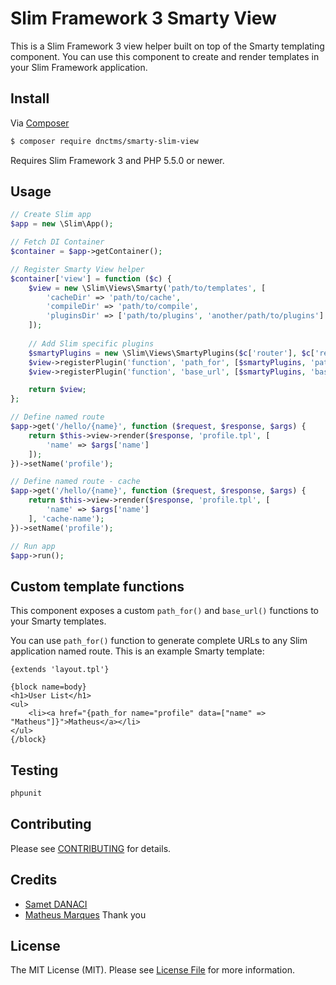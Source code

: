 # Slim Framework 3 Smarty View


This is a Slim Framework 3 view helper built on top of the Smarty templating component. You can use this component to create and render templates in your Slim Framework application.

## Install

Via [Composer](https://getcomposer.org/)

```bash
$ composer require dnctms/smarty-slim-view
```

Requires Slim Framework 3 and PHP 5.5.0 or newer.

## Usage

```php
// Create Slim app
$app = new \Slim\App();

// Fetch DI Container
$container = $app->getContainer();

// Register Smarty View helper
$container['view'] = function ($c) {
    $view = new \Slim\Views\Smarty('path/to/templates', [
        'cacheDir' => 'path/to/cache',
        'compileDir' => 'path/to/compile',
        'pluginsDir' => ['path/to/plugins', 'another/path/to/plugins']
    ]);
    
    // Add Slim specific plugins
    $smartyPlugins = new \Slim\Views\SmartyPlugins($c['router'], $c['request']->getUri());
    $view->registerPlugin('function', 'path_for', [$smartyPlugins, 'pathFor']);
    $view->registerPlugin('function', 'base_url', [$smartyPlugins, 'baseUrl']);

    return $view;
};

// Define named route
$app->get('/hello/{name}', function ($request, $response, $args) {
    return $this->view->render($response, 'profile.tpl', [
        'name' => $args['name']
    ]);
})->setName('profile');

// Define named route - cache
$app->get('/hello/{name}', function ($request, $response, $args) {
    return $this->view->render($response, 'profile.tpl', [
        'name' => $args['name']
    ], 'cache-name');
})->setName('profile');

// Run app
$app->run();
```

## Custom template functions

This component exposes a custom `path_for()` and `base_url()` functions to your Smarty templates.

You can use `path_for()` function to generate complete URLs to any Slim application named route. This is an example Smarty template:

    {extends 'layout.tpl'}

    {block name=body}
    <h1>User List</h1>
    <ul>
        <li><a href="{path_for name="profile" data=["name" => "Matheus"]}">Matheus</a></li>
    </ul>
    {/block}

## Testing

```bash
phpunit
```

## Contributing

Please see [CONTRIBUTING](CONTRIBUTING.md) for details.

## Credits

- [Samet DANACI](https://github.com/dnctms)
- [Matheus Marques](https://github.com/mathmarques) Thank you

## License

The MIT License (MIT). Please see [License File](LICENSE.md) for more information.
